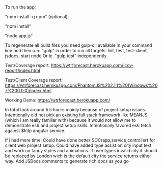 
To run the app:

"npm install -g npm" (optional)

"npm install"  

"node app.js"


To regenerate all build files you need gulp-cli available in your command line and then run:
 "gulp" in order to run all targets: lint, test, test-client, jsdocs, start node
 Or ie. "gulp test" independently.
 

Test/Coverage report: https://wtrforecast.herokuapp.com/lcov-report/index.html

Test/Client Coverage report: https://wtrforecast.herokuapp.com/PhantomJS%202.1.1%20(Windows%207%200.0.0)/index.html

Working Demo: https://wtrforecast.herokuapp.com/


In total took around 5.5 hours mainly because of project setup issues.
Intentionally did not pick an existing full stack framework like MEANJS (which i am really familiar with)
 because it would not allow me to demonstrate es6 and project setup skills. 
Intentionally favored es6 fetch against $http angular service.

If i had more time: 
Could have done better SOC(app,service,controller) for client web project setup.
Could have added type assist on city input text and work on fancy styles and animations.
If user types invalid city it  should be replaced by London wich is the default city the service returns either way.
Add JSDocs comments to generate rich docs as you go
